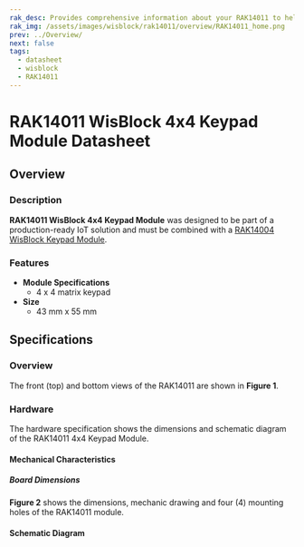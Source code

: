 ```yaml
---
rak_desc: Provides comprehensive information about your RAK14011 to help you use it. This information includes technical specifications, characteristics, and requirements, and it also discusses the device components.
rak_img: /assets/images/wisblock/rak14011/overview/RAK14011_home.png
prev: ../Overview/
next: false
tags:
  - datasheet
  - wisblock
  - RAK14011
---
```


# RAK14011 WisBlock 4x4 Keypad Module Datasheet

## Overview

### Description


**RAK14011 WisBlock 4x4 Keypad Module** was designed to be part of a production-ready IoT solution and must be combined with a [RAK14004 WisBlock Keypad Module](/Product-Categories/WisBlock/RAK1400/). 


### Features

* **Module Specifications** 
  * 4 x 4 matrix keypad
* **Size**    
  * 43&nbsp;mm x 55&nbsp;mm  

## Specifications

### Overview

The front (top) and bottom views of the RAK14011 are shown in **Figure 1**.

<rk-img
  src="/assets/images/wisblock/rak14011/datasheet/RAK14011_Overview.png"
  width="40%"
  caption="RAK14011 top and bottom view"
/>


### Hardware

The hardware specification shows the dimensions and schematic diagram of the RAK14011 4x4 Keypad Module.

#### Mechanical Characteristics

##### Board Dimensions

**Figure 2** shows the dimensions, mechanic drawing and four (4) mounting holes of the RAK14011 module.

<rk-img
  src="/assets/images/wisblock/rak14011/datasheet/image-20210728172006507.png"
  width="50%"
  caption="RAK14011 Mechanical Dimensions"
/>


#### Schematic Diagram

<rk-img
  src="/assets/images/wisblock/rak14011/datasheet/image-20210728172209108.png"
  width="80%"
  caption="RAK14011 Schematic Diagram"
/>
